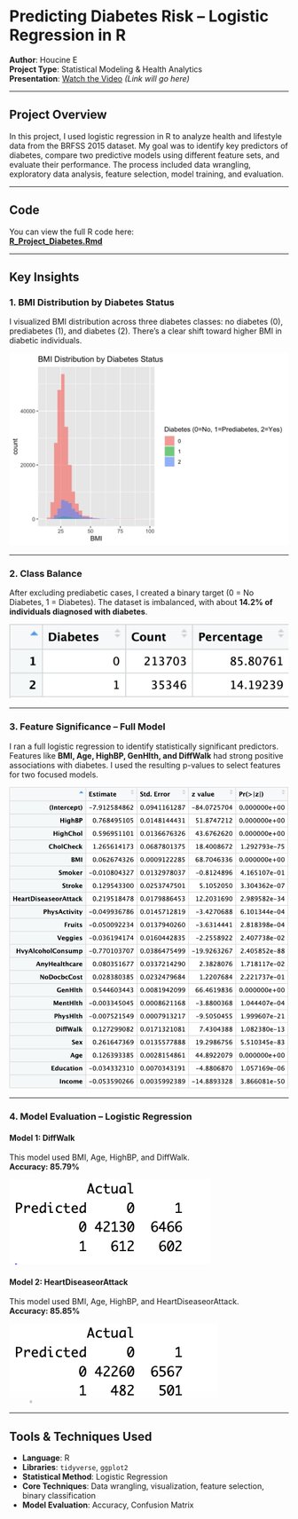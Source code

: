 # Predicting Diabetes Risk – Logistic Regression in R  
**Author**: Houcine E  
**Project Type**: Statistical Modeling & Health Analytics  
**Presentation**: [Watch the Video](#) *(Link will go here)*

---

## Project Overview  
In this project, I used logistic regression in R to analyze health and lifestyle data from the BRFSS 2015 dataset. My goal was to identify key predictors of diabetes, compare two predictive models using different feature sets, and evaluate their performance. The process included data wrangling, exploratory data analysis, feature selection, model training, and evaluation.

---


## Code

You can view the full R code here:  
**[R_Project_Diabetes.Rmd](R_Project_Diabetes.Rmd)**  

---

## Key Insights

### 1. BMI Distribution by Diabetes Status  
I visualized BMI distribution across three diabetes classes: no diabetes (0), prediabetes (1), and diabetes (2). There’s a clear shift toward higher BMI in diabetic individuals.

![BMI Histogram](bmi_histogram.png)

---

### 2. Class Balance  
After excluding prediabetic cases, I created a binary target (0 = No Diabetes, 1 = Diabetes). The dataset is imbalanced, with about **14.2% of individuals diagnosed with diabetes**.

![Class Balance](class_balance.png)

---

### 3. Feature Significance – Full Model  
I ran a full logistic regression to identify statistically significant predictors. Features like **BMI, Age, HighBP, GenHlth, and DiffWalk** had strong positive associations with diabetes. I used the resulting p-values to select features for two focused models.

![Feature Significance](feature_significance_table.png)

---

### 4. Model Evaluation – Logistic Regression

#### Model 1: DiffWalk  
This model used BMI, Age, HighBP, and DiffWalk.  
**Accuracy: 85.79%**

![Model 1 Confusion Matrix](model1_evaluation.png)

#### Model 2: HeartDiseaseorAttack  
This model used BMI, Age, HighBP, and HeartDiseaseorAttack.  
**Accuracy: 85.85%**

![Model 2 Confusion Matrix](model2_evaluation.png)

---

## Tools & Techniques Used  
- **Language**: R  
- **Libraries**: `tidyverse`, `ggplot2`  
- **Statistical Method**: Logistic Regression  
- **Core Techniques**: Data wrangling, visualization, feature selection, binary classification  
- **Model Evaluation**: Accuracy, Confusion Matrix  

